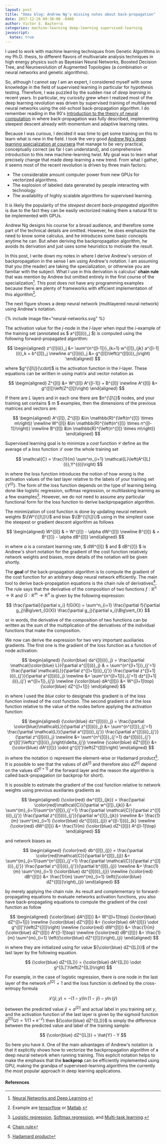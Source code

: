 ```yaml
---
layout: post
title: "Xmas blog: Andrew Ng's missing notes about back-propagation"
date: 2017-12-26 09:30:00 -0400
author: Victor E. Bazterra
categories: machine-learning deep-learning supervised-learning
javascript:
  katex: true
---
```


I used to work with machine learning techniques from Genetic Algorithms in my Ph.D. thesis, to different flavors of multivariate analysis techniques in high energy physics such as Bayesian Neural Networks, Boosted Decision Tree, and Neuroevolution of Augmented Topologies (a combination or neural networks and genetic algorithms).

So, although I cannot say I am an expert, I considered myself with some knowledge in the field of supervised learning in particular for hypothesis testing. Therefore, I was puzzled by the sudden rise of *deep learning* in recent years. In particular, my curiosity grew when I realized most of the deep learning revolution was driven by supervised training of multilayered neural networks using the old-school back-propagation algorithm. I do remember reading in the 90's [Introduction to the theory of neural computation](https://www.amazon.com/Introduction-Theory-Neural-Computation-Institute/dp/0201515601) in where back-propagation was fully described, implementing steepest descent already with momentum and adaptive learning rates.

Because I was curious, I decided it was time to get some training on this to learn what is new in the field. I took the very good [Andrew Ng's deep learning specialization at coursera](https://www.coursera.org/specializations/deep-learning) that manage to be very practical, conceptually correct (as far I can understand), and comprehensive introduction to this new machine-learning twist. My goal was to learn what precisely change that made deep learning a new trend. From what I gather, it seems most of the recent revolution is driven by three main factors:

* The considerable amount computer power from new GPUs for vectorized algorithms.
* The explosion of labeled data generated by people interacting with technology.
* The availability of highly scalable algorithms for supervised learning.

It is likely the popularity of the *steepest decent back-propagated algorithm* is due to the fact they can be easily vectorized making them a natural fit to be implemented with GPUs.

Andrew Ng designs his course for a broad audience, and therefore some part of the technical details are omitted. However, he does emphasize the need to know some calculus, and he introduces some basic concepts anytime he can. But when deriving the backpropagation algorithm, he avoids its derivation and just uses some heuristics to motivate the result.

In this post, I write down my notes in where I derive Andrew's version of backpropagation in the sense I am using Andrew's notation. I am assuming that you (the reader) are taking the specialization, or otherwise you are familiar with the subject. What I use in this derivation is calculus' **chain rule** that was mention by Andrew but omitted entirely in the first course of the specialization[^1]. This post does not have any programming examples because there are plenty of frameworks with efficient implementation of this algorithm[^2].

The next figure shows a deep neural network (multilayered neural network) using Andrew's notation.

{% include image file="neural-networks.svg" %}

The activation value for the *j*-node in the *l*-layer when input the *i*-example of the training set (annotated as $ a^{\[l\](i)}_j $) is computed using the following forward-propagated algorithm:

$$
\begin{aligned}
z^{[l](i)}_j &= \sum^{n^{[l-1]}}_{k=1} w^{[l]}_{jk} a^{[l-1](i)}_k + b^{[l]}_j \newline
a^{[l](i)}_j &= g^{[l]}\left(z^{[l](i)}_j\right)
\end{aligned}
$$

where $g^{\[l\]}(\cdot)$ is the activation function in the *l*-layer. These equations can be written in using matrix and vector notation as

$$
\begin{aligned}
Z^{[l]} &= W^{[l]} A^{[l-1]} + B^{[l]} \newline
A^{[l]} &= g^{[l]}\left(Z^{[l]}\right)
\end{aligned}
$$

If there are $L$ layers and in each one there are $n^{\[l\]}$ nodes, and your training set contains $ m $ examples, then the dimensions of the previous matrices and vectors are:

$$
\begin{aligned}
A^{[l]}, Z^{[l]} &\in \mathbb{R}^{\left(n^{[l]} \times m\right)} \newline
W^{[l]} &\in \mathbb{R}^{\left(n^{[l]} \times n^{[l-1]}\right)} \newline
B^{[l]} &\in \mathbb{R}^{\left(n^{[l]} \times m\right)}
\end{aligned}
$$

Supervised learning goal is to minimize a *cost* function $\mathcal{C}$ define as the average of a *loss* function $\mathcal{L}$ over the whole training set

$$
\mathcal{C} = \frac{1}{m} \sum^m_{i=1} \mathcal{L}\left(A^{[L](i)},Y^{(i)}\right)
$$

in where the loss function introduces the notion of how wrong is the activation values of the last layer relative to the labels of your training set $\{Y^{(i)}\}$. The form of the loss function depends on the type of learning being done like logistic regression, softmax regression, or multitasking learning as a few examples[^3]. However, we do not need to assume any particular functional form for the loss function to derive backpropagation algorithm.

The minimization of cost function is done by updating neural network weights $\{W^{\[l\]}\}$ and bias $\{B^{\[l\]}\}$ using in the simplest case the steepest or gradient descent algorithm as follows

$$
\begin{aligned}
W^{[l]} & = W^{[l]} - \alpha dW^{[l]} \newline
B^{[l]} & = B^{[l]} - \alpha dB^{[l]}
\end{aligned}
$$

in where $\alpha$ is a constant learning rate, $ dW^{[l]} $ and $ dB^{[l]} $ is Andrew's short notation for the gradient of the cost function relatively network weights and biases, more details of the notation will be given shortly.

The **goal** of the back-propagation algorithm is to compute the gradient of the cost function for an arbitrary deep neural network efficiently. The main tool to derive back-propagation equations is the chain rule of derivatives[^4]. The rule says that the derivative of the composition of two functions $f: \mathbb{R}^n \rightarrow \mathbb{R}$ and $G: \mathbb{R}^m \rightarrow \mathbb{R}^n$ is given by the following expression:

$$
\frac{\partial}{\partial x_i} f(G(X)) = \sum^n_{i=1} \frac{\partial f}{\partial g_j}\Big\vert_{G(X)} \frac{\partial g_j}{\partial x_i}\Big\vert_{X}
$$

or in words, the derivative of the composition of two functions can be written as the sum of the multiplication of the derivatives of the individual functions that make the composition.

We now can derive the expression for two very important auxiliaries gradients. The first one is the gradient of the loss function as a function of node activation:

$$
\begin{aligned}
{\color{blue} da^{[l](i)}_j} = \frac{\partial \mathcal{\color{blue} L}}{\partial a^{[l](i)}_j} & = \sum^{n^{[l+1]}}_{j'=1} \frac{\partial \mathcal{L}}{\partial z^{[l+1](i)}_{j'}} \frac{\partial z^{[l+1](i)}_{j'}}{\partial a^{[l](i)}_j} \newline
&= \sum^{n^{[l+1]}}_{j'=1} dz^{[l+1](i)}_{j'} w^{[l+1]}_{j'j} \newline
{\color{blue} dA^{[l]}} &= W^{[l+1]\top} {\color{blue} dZ^{[l+1]}}
\end{aligned}
$$

in where I used the *blue* color to designate this gradient is of the loss function instead of the cost function. The second gradient is of the loss function relative to the value of the nodes before applying the activation function:

$$
\begin{aligned}
{\color{blue} dz^{[l](i)}_j} = \frac{\partial \color{blue}\mathcal{L}}{\partial z^{[l](i)}_j} &= \sum^{n^{[l]}}_{j'=1} \frac{\partial \mathcal{L}}{\partial a^{[l](i)}_{j'}} \frac{\partial a^{[l](i)}_{j'}}{\partial z^{[l](i)}_j} \newline
&= \sum^{n^{[l]}}_{j'=1} da^{[l](i)}_{j'} g^{[l]'}\left(z^{[l](i)}_j\right)\delta_{j'j} \newline
{\color{blue} dZ^{[l]}} &= {\color{blue} dA^{[l]}} \odot g^{[l]'}\left(Z^{[l]}\right)
\end{aligned}
$$

in where the notation $\odot$ represent the element-wise or Hadamard product[^5]. It is possible to see that the values of $dA^{[l]}$ and therefore also $dZ^{[l]}$ depend on the values $dZ^{[l+1]}$ of the forward layer and the reason the algorithm is called back-propagation (or backprop for short).

It is possible to estimate the gradient of the cost function relative to network weights using previous auxiliaries gradients as

$$
\begin{aligned}
{\color{red} dw^{[l]}_{jk}} = \frac{\partial \color{red}\mathcal{C}}{\partial w^{[l]}_{jk}} &= \sum^{m}_{i=1}\sum^{n^{[l]}}_{j'=1} \frac{\partial \mathcal{C}}{\partial z^{[l](i)}_{j'}} \frac{\partial z^{[l](i)}_{j'}}{\partial w^{[l]}_{jk}} \newline
&= \frac{1}{m} \sum^{m}_{i=1} {\color{blue} dz^{[l](i)}_{j}} a^{[l-1](i)}_{k} \newline
{\color{red} dW^{[l]}} &= \frac{1}{m} {\color{blue} dZ^{[l]}} A^{[l-1]\top}
\end{aligned}
$$

and network biases as

$$
\begin{aligned}
{\color{red} db^{[l]}_{j}} = \frac{\partial \color{red}\mathcal{C}}{\partial b^{[l]}_{j}} &= \sum^{m}_{i=1}\sum^{n^{[l]}}_{j'=1} \frac{\partial \mathcal{C}}{\partial z^{[l](i)}_{j'}} \frac{\partial z^{[l](i)}_{j'}}{\partial b^{[l]}_{j}} \newline
&= \frac{1}{m} \sum^{m}_{i=1} {\color{blue} dz^{[l](i)}_{j}} \newline
{\color{red} dB^{[l]}} &= \frac{1}{m} \sum^{m}_{i=1} \left({\color{blue} dZ^{[l]}}\right)_{ji}
\end{aligned}
$$

by merely applying the chain rule. As result and complementary to forward-propagating equations to evaluate networks activation functions, you also have back-propagating equations to compute the gradient of the cost function as follow

$$
\begin{aligned}
{\color{blue} dA^{[l]}} &= W^{[l+1]\top} {\color{blue} dZ^{[l+1]}} \newline
{\color{blue} dZ^{[l]}} &= {\color{blue} dA^{[l]}} \odot g^{[l]'}\left(Z^{[l]}\right) \newline
{\color{red} dW^{[l]}} &= \frac{1}{m} {\color{blue} dZ^{[l]}} A^{[l-1]\top} \newline
{\color{red} dB^{[l]}} &= \frac{1}{m} \sum^{m}_{i=1} \left({\color{blue} dZ^{[l]}}\right)_{ji}
\end{aligned}
$$

in where they are initialized using for value ${\color{blue} dZ^{[L]}}$ of the last layer by the following equation.

$$
{\color{blue} dZ^{[L]}} = {\color{blue} dA^{[L]}} \odot g^{[L]'}\left(Z^{[L]}\right)
$$

For example, in the case of logistic regression, there is one node in the last layer of the network $n^{[D]} = 1$ and the loss function is defined by the cross-entropy formula

$$
\mathcal{L}\left(\hat{y},y\right) =- (1-y)\ln(1-\hat{y})-y\ln(\hat{y})
$$

between the predicted value $\hat{y} = a^{[D]}$ and actual label in you training set $y$, and the activation function of the last layer is given by the sigmoid function $g^{[D]}(z) = 1/(1+e^{-z})$ then ${\color{blue} dZ^{[L]}}$ is simply the difference between the predicted value and label of the training sample:

$$
{\color{blue} dZ^{[L]}} = \hat{Y} - Y
$$

So here you have it. One of the main advantages of Andrew's notation is that it explicitly shows how to vectorize the backpropagation algorithm of a deep neural network when running training. This explicit notation helps to make the emphasis that the **backprop** can be efficiently implemented using GPU, making the grandpa of supervised-learning algorithms the currently the most popular approach in deep learning applications.

#### References

[^1]: [Neural Networks and Deep Learning](https://www.coursera.org/learn/neural-networks-deep-learning).

[^2]: Example are [tensorflow](https://www.tensorflow.org/) or [Matlab](https://www.mathworks.com/help/nnet/deep-learning-basics.html).

[^3]: [Logistic regression](https://en.wikipedia.org/wiki/Logistic_regression), [Softmax regression](https://en.wikipedia.org/wiki/Softmax_function), and [Multi-task learning](https://en.wikipedia.org/wiki/Multi-task_learning).

[^4]: [Chain rule](https://en.wikipedia.org/wiki/Chain_rule)

[^5]: [Hadamard product](https://en.wikipedia.org/wiki/Hadamard_product_(matrices))
